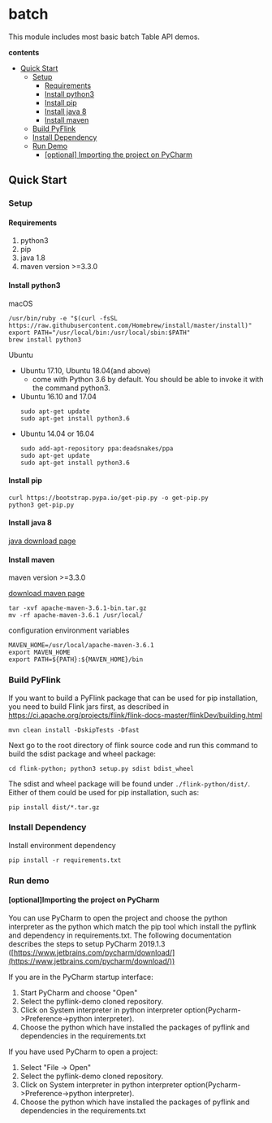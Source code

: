 # batch
This module includes most basic batch Table API demos. 

**contents**
- [Quick Start](#quick-start)
  + [Setup](#setup)
    + [Requirements](#requirements)
    + [Install python3](#install-python3)
    + [Install pip](#install-pip)
    + [Install java 8](#install-java-8)
    + [Install maven](#install-maven)
  + [Build PyFlink](#build-pyflink)
  + [Install Dependency](#install-dependency)
  + [Run Demo](#run-demo)
    + [[optional] Importing the project on PyCharm](#optionalimporting-the-project-on-pycharm)

## Quick Start

### Setup

#### Requirements
1. python3
2. pip
3. java 1.8
4. maven version >=3.3.0

#### Install python3

macOS
```shell
/usr/bin/ruby -e "$(curl -fsSL https://raw.githubusercontent.com/Homebrew/install/master/install)"
export PATH="/usr/local/bin:/usr/local/sbin:$PATH"
brew install python3
```
Ubuntu
- Ubuntu 17.10, Ubuntu 18.04(and above)
    + come with Python 3.6 by default. You should be able to invoke it with the command python3.
- Ubuntu 16.10 and 17.04
    ```shell
    sudo apt-get update
    sudo apt-get install python3.6
    ```
- Ubuntu 14.04 or 16.04
    ```shell
    sudo add-apt-repository ppa:deadsnakes/ppa
    sudo apt-get update
    sudo apt-get install python3.6
    ```

#### Install pip

```shell 
curl https://bootstrap.pypa.io/get-pip.py -o get-pip.py
python3 get-pip.py
```

#### Install java 8

[java download page](http://www.oracle.com/technetwork/java/javase/downloads/index.html)

#### Install maven

maven version >=3.3.0

[download maven page](http://maven.apache.org/download.cgi)

```shell
tar -xvf apache-maven-3.6.1-bin.tar.gz
mv -rf apache-maven-3.6.1 /usr/local/
```
configuration environment variables
```shell
MAVEN_HOME=/usr/local/apache-maven-3.6.1
export MAVEN_HOME
export PATH=${PATH}:${MAVEN_HOME}/bin
```


### Build PyFlink

If you want to build a PyFlink package that can be used for pip installation, you need to build Flink jars first, as described in https://ci.apache.org/projects/flink/flink-docs-master/flinkDev/building.html

```shell
mvn clean install -DskipTests -Dfast
```

Next go to the root directory of flink source code and run this command to build the sdist package and wheel package:

```shell
cd flink-python; python3 setup.py sdist bdist_wheel
```

The sdist and wheel package will be found under `./flink-python/dist/`. Either of them could be used for pip installation, such as:

```shell
pip install dist/*.tar.gz
```

### Install Dependency
Install environment dependency

```shell
pip install -r requirements.txt
```

### Run demo
#### [optional]Importing the project on PyCharm
You can use PyCharm to open the project and choose the python interpreter as the python which match the pip tool which install the pyflink and dependency in requirements.txt.
The following documentation describes the steps to setup PyCharm 2019.1.3 ([https://www.jetbrains.com/pycharm/download/](https://www.jetbrains.com/pycharm/download/))

If you are in the PyCharm startup interface:
1. Start PyCharm and choose "Open"
2. Select the pyflink-demo cloned repository.
3. Click on System interpreter in python interpreter option(Pycharm->Preference->python interpreter).
4. Choose the python which have installed the packages of pyflink and dependencies in the requirements.txt

If you have used PyCharm to open a project:
1. Select "File -> Open"
2. Select the pyflink-demo cloned repository.
3. Click on System interpreter in python interpreter option(Pycharm->Preference->python interpreter).
4. Choose the python which have installed the packages of pyflink and dependencies in the requirements.txt
